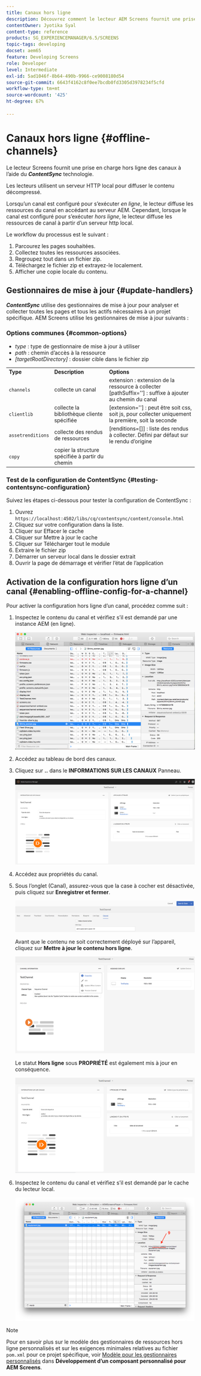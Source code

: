```yaml
---
title: Canaux hors ligne
description: Découvrez comment le lecteur AEM Screens fournit une prise en charge hors ligne des canaux à l’aide de la technologie ContentSync.
contentOwner: Jyotika Syal
content-type: reference
products: SG_EXPERIENCEMANAGER/6.5/SCREENS
topic-tags: developing
docset: aem65
feature: Developing Screens
role: Developer
level: Intermediate
exl-id: 5ad1046f-8b64-490b-9966-ce9008180d54
source-git-commit: 6643f4162c8f0ee7bcdb0fd3305d3978234f5cfd
workflow-type: tm+mt
source-wordcount: '425'
ht-degree: 67%

---
```


# Canaux hors ligne {#offline-channels}

Le lecteur Screens fournit une prise en charge hors ligne des canaux à l’aide du ***ContentSync*** technologie.

Les lecteurs utilisent un serveur HTTP local pour diffuser le contenu décompressé.

Lorsqu’un canal est configuré pour s’exécuter *en ligne*, le lecteur diffuse les ressources du canal en accédant au serveur AEM. Cependant, lorsque le canal est configuré pour s’exécuter *hors ligne*, le lecteur diffuse les ressources de canal à partir d’un serveur http local.

Le workflow du processus est le suivant :

1. Parcourez les pages souhaitées.
1. Collectez toutes les ressources associées.
1. Regroupez tout dans un fichier zip.
1. Téléchargez le fichier zip et extrayez-le localement.
1. Afficher une copie locale du contenu.

## Gestionnaires de mise à jour {#update-handlers}

***ContentSync*** utilise des gestionnaires de mise à jour pour analyser et collecter toutes les pages et tous les actifs nécessaires à un projet spécifique. AEM Screens utilise les gestionnaires de mise à jour suivants :

### Options communes {#common-options}

* *type* : type de gestionnaire de mise à jour à utiliser
* *path* : chemin d’accès à la ressource
* *[targetRootDirectory]* : dossier cible dans le fichier zip

<table>
 <tbody>
  <tr>
   <td><strong>Type</strong></td> 
   <td><strong>Description</strong></td> 
   <td><strong>Options</strong></td> 
  </tr>
  <tr>
   <td><code>channels</code></td> 
   <td>collecte un canal</td> 
   <td>extension : extension de la ressource à collecter<br /> [pathSuffix=''] : suffixe à ajouter au chemin du canal<br /> </td> 
  </tr>
  <tr>
   <td><code>clientlib</code></td> 
   <td>collecte la bibliothèque cliente spécifiée</td> 
   <td>[extension=''] : peut être soit css, soit js, pour collecter uniquement la première, soit la seconde</td> 
  </tr>
  <tr>
   <td><code>assetrenditions</code></td> 
   <td>collecte des rendus de ressources</td> 
   <td>[renditions=[]] : liste des rendus à collecter. Défini par défaut sur le rendu d’origine</td> 
  </tr>
  <tr>
   <td><code>copy</code></td> 
   <td>copier la structure spécifiée à partir du chemin</td> 
   <td> </td> 
  </tr>
 </tbody>
</table>

### Test de la configuration de ContentSync {#testing-contentsync-configuration}

Suivez les étapes ci-dessous pour tester la configuration de ContentSync :

1. Ouvrez `https://localhost:4502/libs/cq/contentsync/content/console.html`
1. Cliquez sur votre configuration dans la liste.
1. Cliquer sur Effacer le cache
1. Cliquer sur Mettre à jour le cache
1. Cliquer sur Télécharger tout le module
1. Extraire le fichier zip
1. Démarrer un serveur local dans le dossier extrait
1. Ouvrir la page de démarrage et vérifier l’état de l’application

## Activation de la configuration hors ligne d’un canal {#enabling-offline-config-for-a-channel}

Pour activer la configuration hors ligne d’un canal, procédez comme suit :

1. Inspectez le contenu du canal et vérifiez s’il est demandé par une instance AEM (en ligne).

   ![chlimage_1-24](assets/chlimage_1-24.png)

1. Accédez au tableau de bord des canaux.
1. Cliquez sur **..** dans le **INFORMATIONS SUR LES CANAUX** Panneau.

   ![chlimage_1-25](assets/chlimage_1-25.png)

1. Accédez aux propriétés du canal.
1. Sous l’onglet (Canal), assurez-vous que la case à cocher est désactivée, puis cliquez sur **Enregistrer et fermer**.

   ![screen_shot_2017-12-19at122422pm](assets/screen_shot_2017-12-19at122422pm.png)

   Avant que le contenu ne soit correctement déployé sur l’appareil, cliquez sur **Mettre à jour le contenu hors ligne**.

   ![screen_shot_2017-12-19at122637pm](assets/screen_shot_2017-12-19at122637pm.png)

   Le statut **Hors ligne** sous **PROPRIÉTÉ** est également mis à jour en conséquence.

   ![screen_shot_2017-12-19at124735pm](assets/screen_shot_2017-12-19at124735pm.png)

1. Inspectez le contenu du canal et vérifiez s’il est demandé par le cache du lecteur local.

   ![chlimage_1-26](assets/chlimage_1-26.png)

>[!NOTE]
>
>Pour en savoir plus sur le modèle des gestionnaires de ressources hors ligne personnalisés et sur les exigences minimales relatives au fichier `pom.xml` pour ce projet spécifique, voir [Modèle pour les gestionnaires personnalisés](/help/user-guide/developing-custom-component-tutorial-develop.md#custom-handlers) dans **Développement d’un composant personnalisé pour AEM Screens**.
